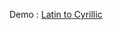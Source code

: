 Demo : <a href="https://dostontiu.github.io/lat-to-cyr/index.html" target="_blank">Latin to Cyrillic</a>

